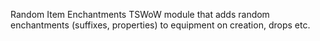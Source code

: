 Random Item Enchantments
TSWoW module that adds random enchantments (suffixes, properties) to equipment on creation, drops etc. 
